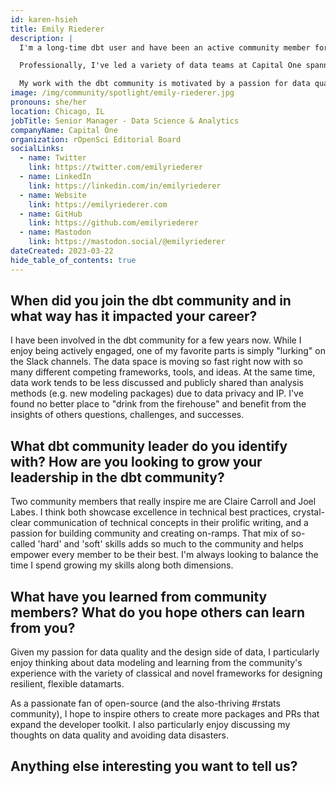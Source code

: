 ```yaml
---
id: karen-hsieh
title: Emily Riederer
description: |
  I'm a long-time dbt user and have been an active community member for a few years. 

  Professionally, I've led a variety of data teams at Capital One spanning analytics, modeling, innersource data tools, and data infrastructure. The common denominator of all of these roles has been the overwhelming importance of high quality data processing pipelines. Outside of work, I enjoy doing pro bono projects and applying my same skillset to scrappier environments.

  My work with the dbt community is motivated by a passion for data quality and developer tooling. Some of my recent contributions include maintaing the dbtplyr package, speaking at Coalesce 2021, and [writing a dbt Developer Blog post] (https://docs.getdbt.com/blog/grouping-data-tests) about my PR to the dbt-utils test suite.
image: /img/community/spotlight/emily-riederer.jpg
pronouns: she/her
location: Chicago, IL
jobTitle: Senior Manager - Data Science & Analytics
companyName: Capital One
organization: rOpenSci Editorial Board
socialLinks:
  - name: Twitter
    link: https://twitter.com/emilyriederer
  - name: LinkedIn
    link: https://linkedin.com/in/emilyriederer
  - name: Website
    link: https://emilyriederer.com
  - name: GitHub
    link: https://github.com/emilyriederer
  - name: Mastodon
    link: https://mastodon.social/@emilyriederer
dateCreated: 2023-03-22
hide_table_of_contents: true
---
```


## When did you join the dbt community and in what way has it impacted your career?

I have been involved in the dbt community for a few years now. While I enjoy being actively engaged, one of my favorite parts is simply "lurking" on the Slack channels. The data space is moving so fast right now with so many different competing frameworks, tools, and ideas. At the same time, data work tends to be less discussed and publicly shared than analysis methods (e.g. new modeling packages) due to data privacy and IP. I've found no better place to "drink from the firehouse" and benefit from the insights of others questions, challenges, and successes. 

## What dbt community leader do you identify with? How are you looking to grow your leadership in the dbt community?

Two community members that really inspire me are Claire Carroll and Joel Labes. I think both showcase excellence in technical best practices, crystal-clear communication of technical concepts in their prolific writing, and a passion for building community and creating on-ramps. That mix of so-called 'hard' and 'soft' skills adds so much to the community and helps empower every member to be their best. I'm always looking to balance the time I spend growing my skills along both dimensions. 

## What have you learned from community members? What do you hope others can learn from you?

Given my passion for data quality and the design side of data, I particularly enjoy thinking about data modeling and learning from the community's experience with the variety of classical and novel frameworks for designing resilient, flexible datamarts. 

As a passionate fan of open-source (and the also-thriving #rstats community), I hope to inspire others to create more packages and PRs that expand the developer toolkit. I also particularly enjoy discussing my thoughts on data quality and avoiding data disasters.

## Anything else interesting you want to tell us?
